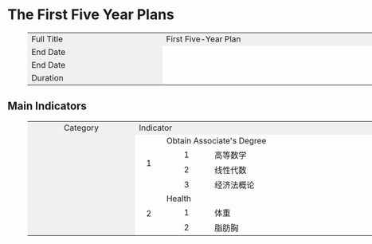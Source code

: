 # The First Five Year Plans

<figure class="table" style="width:1260px;">
      <table>
        <tbody>
          <tr>
            <td style="background-color:#f0f0f0;width:260px;">Full Title</td>
            <td style="background-color:#f0f0f0;width:1000px;">First Five-Year Plan</td>
          </tr>
          <tr>
            <td style="background-color:#f0f0f0;width:260px;">End Date</td>
            <td>&nbsp;</td>
          </tr>
          <tr>
            <td style="background-color:#f0f0f0;width:260px;">End Date</td>
            <td>&nbsp;</td>
          </tr>
          <tr>
            <td style="background-color:#f0f0f0;width:260px;">Duration</td>
            <td>&nbsp;</td>
          </tr>
        </tbody>
      </table>
    </figure>

## Main Indicators

<figure class="table" style="width:1260px;">
      <table>
        <tbody>
          <tr>
            <td style="background-color:#f0f0f0;text-align:center;width:200px;">Category</td>
            <td style="background-color:#f0f0f0;width:1060px;" colspan="7">Indicator</td>
          </tr>
          <tr>
            <td style="background-color:#f0f0f0;text-align:center;width:200px;" rowspan="7">&nbsp;</td>
            <td style="text-align:center;" rowspan="4">1</td>
            <td colspan="2">Obtain Associate's Degree</td>
            <td style="text-align:center;">2020</td>
            <td style="text-align:center;">2025</td>
            <td style="text-align:center;">Attribute</td>
            <td style="text-align:center;">Result</td>
          </tr>
          <tr>
            <td style="text-align:center;">1</td>
            <td>高等数学</td>
            <td style="text-align:center;">&nbsp;</td>
            <td style="text-align:center;">&nbsp;</td>
            <td style="text-align:center;">&nbsp;</td>
            <td style="text-align:center;">&nbsp;</td>
          </tr>
          <tr>
            <td style="text-align:center;">2</td>
            <td>线性代数</td>
            <td style="text-align:center;">&nbsp;</td>
            <td style="text-align:center;">&nbsp;</td>
            <td style="text-align:center;">&nbsp;</td>
            <td style="text-align:center;">&nbsp;</td>
          </tr>
          <tr>
            <td style="text-align:center;">3</td>
            <td>经济法概论</td>
            <td style="text-align:center;">&nbsp;</td>
            <td style="text-align:center;">&nbsp;</td>
            <td style="text-align:center;">&nbsp;</td>
            <td style="text-align:center;">&nbsp;</td>
          </tr>
          <tr>
            <td style="text-align:center;" rowspan="3">2</td>
            <td colspan="2">Health</td>
            <td style="text-align:center;">2020</td>
            <td style="text-align:center;">2025</td>
            <td style="text-align:center;">Attribute</td>
            <td style="text-align:center;">Result</td>
          </tr>
          <tr>
            <td style="text-align:center;">1</td>
            <td>体重</td>
            <td style="text-align:center;">&nbsp;</td>
            <td style="text-align:center;">&nbsp;</td>
            <td style="text-align:center;">&nbsp;</td>
            <td style="text-align:center;">&nbsp;</td>
          </tr>
          <tr>
            <td style="text-align:center;">2</td>
            <td>脂肪胸</td>
            <td style="text-align:center;">&nbsp;</td>
            <td style="text-align:center;">&nbsp;</td>
            <td style="text-align:center;">&nbsp;</td>
            <td style="text-align:center;">&nbsp;</td>
          </tr>
        </tbody>
      </table>
    </figure>
